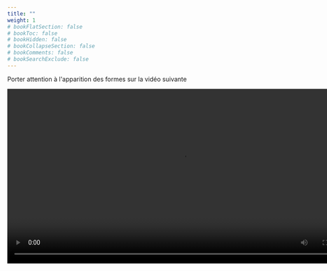```yaml
---
title: ""
weight: 1
# bookFlatSection: false
# bookToc: false
# bookHidden: false
# bookCollapseSection: false
# bookComments: false
# bookSearchExclude: false
---
```



<style>
pre > code {
	-webkit-touch-callout: text;
	-webkit-user-select: text;
	-khtml-user-select: text;
	-moz-user-select: text;
	-ms-user-select: text;
	user-select: text;
}
</style>


Porter attention à l'apparition des formes sur la vidéo suivante

<video width="800px" src="https://ciboulot.ca/cegep/420-4F5-MO/examens/02/application/examen02_01.mp4" type="video/mp4" controls="true">


Qu'est-ce qui explique que la forme apparaisse graduellement sur une fenêtre, alors qu'elle apparaît instantanément sur une autre?


* Choisir la ou les bonnes explications


